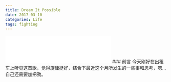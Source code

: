 ```yaml
---
title: Dream It Possible
date: 2017-03-10
categories: Life
tags: fighting
---
```


<iframe frameborder="no" border="0" marginwidth="0" marginheight="0" width=330 height=86 src="//music.163.com/outchain/player?type=2&id=38592976&auto=0&height=66"></iframe>
### 前言
今天刚好在出租车上听见这首歌，觉得旋律挺好，结合下最近这个月所发生的一些事和思考，嗯...自己还需要加把劲。